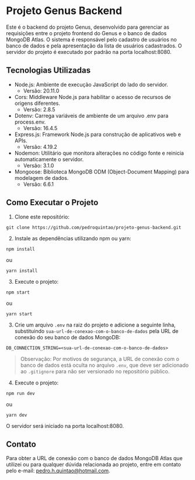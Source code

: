 # Projeto Genus Backend

Este é o backend do projeto Genus, desenvolvido para gerenciar as requisições entre o projeto frontend do Genus e o banco de dados MongoDB Atlas. O sistema é responsável pelo cadastro de usuários no banco de dados e pela apresentação da lista de usuários cadastrados. O servidor do projeto é executado por padrão na porta localhost:8080.

## Tecnologias Utilizadas

- Node.js: Ambiente de execução JavaScript do lado do servidor.
  - Versão: 20.11.0
- Cors: Middleware Node.js para habilitar o acesso de recursos de origens diferentes.
  - Versão: 2.8.5
- Dotenv: Carrega variáveis de ambiente de um arquivo .env para process.env.
  - Versão: 16.4.5
- Express.js: Framework Node.js para construção de aplicativos web e APIs.
  - Versão: 4.19.2
- Nodemon: Utilitário que monitora alterações no código fonte e reinicia automaticamente o servidor.
  - Versão: 3.1.0
- Mongoose: Biblioteca MongoDB ODM (Object-Document Mapping) para modelagem de dados.
  - Versão: 6.6.1

## Como Executar o Projeto

1. Clone este repositório:

```
git clone https://github.com/pedroquintao/projeto-genus-backend.git
```

2. Instale as dependências utilizando npm ou yarn:

```
npm install
```
  ou
```
yarn install
```

3. Execute o projeto:

```
npm start
```
  ou
```
yarn start
```

3. Crie um arquivo `.env` na raiz do projeto e adicione a seguinte linha, substituindo `sua-url-de-conexao-com-o-banco-de-dados` pela URL de conexão do seu banco de dados MongoDB:
```
DB_CONNECTION_STRING=<sua-url-de-conexao-com-o-banco-de-dados>
```

> Observação: Por motivos de segurança, a URL de conexão com o banco de dados está oculta no arquivo `.env`, que deve ser adicionado ao `.gitignore` para não ser versionado no repositório público.

4. Execute o projeto:
```
npm run dev
```
  ou
```
yarn dev
```
O servidor será iniciado na porta localhost:8080.

## Contato

Para obter a URL de conexão com o banco de dados MongoDB Atlas que utilizei ou para qualquer dúvida relacionada ao projeto, entre em contato pelo e-mail: pedro.h.quintao@hotmail.com.
